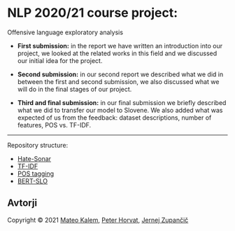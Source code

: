 # NLP 2020/21 course project:
Offensive language exploratory analysis
- **First submission:** in the report we have written an introduction into our project, we looked at the related works in this field and we discussed our initial idea for the project.

- **Second submission:** in our second report we described what we did in between the first and second submission, we also discussed what we will do in the final stages of our project.

- **Third and final submission:** in our final submission we briefly described what we did to transfer our model to Slovene. We also added what was expected of us from the feedback: dataset descriptions, number of features, POS vs. TF-IDF.

***

Repository structure:
- [Hate-Sonar](HateSonar/)
- [TF-IDF](TF-IDF/)
- [POS tagging](Twitter-HS-classifier/)
- [BERT-SLO](bert_slo/)

## Avtorji

Copyright © 2021 [Mateo Kalem](https://github.com/Kralem), [Peter Horvat](https://github.com/peterhorvat), [Jernej Zupančič](https://github.com/jernejZup)
